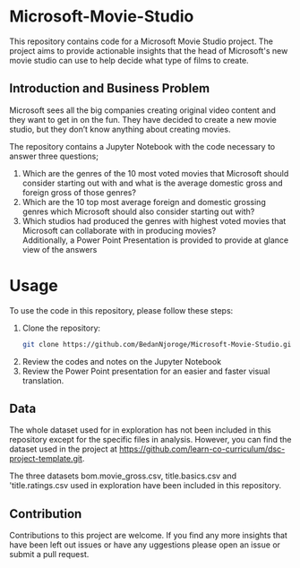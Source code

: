 # Microsoft-Movie-Studio
This repository contains code for a Microsoft Movie Studio project. The project aims to provide actionable insights that the head of Microsoft's new movie studio can use to help decide what type of films to create.

## Introduction and Business Problem
Microsoft sees all the big companies creating original video content and they want to get in on the fun. 
They have decided to create a new movie studio, but they don’t know anything about creating movies. 

The repository contains a Jupyter Notebook with the code necessary to answer three questions;
1. Which are the genres of the 10 most voted movies that Microsoft should consider starting out with and what is the average domestic gross and foreign gross of those genres?
2. Which are the 10 top most average foreign and domestic grossing genres which Microsoft should also consider starting out with?
3. Which studios had produced the genres with highest voted movies that Microsoft can collaborate with in producing movies?  
Additionally, a Power Point Presentation is provided to provide at glance view of the answers

# Usage

To use the code in this repository, please follow these steps:

1. Clone the repository:
   ```bash
   git clone https://github.com/BedanNjoroge/Microsoft-Movie-Studio.git
   ```
2. Review the codes and notes on the Jupyter Notebook
3. Review the Power Point presentation for an easier and faster visual translation.
   
## Data

The whole dataset used for in exploration has not been included in this repository except for the specific files in analysis. However, you can find the dataset used in the project at https://github.com/learn-co-curriculum/dsc-project-template.git.

The three datasets bom.movie_gross.csv, title.basics.csv and 'title.ratings.csv used in exploration have been included in this repository.

## Contribution

Contributions to this project are welcome. If you find any more insights that have been left out issues or have any uggestions please open an issue or submit a pull request.



